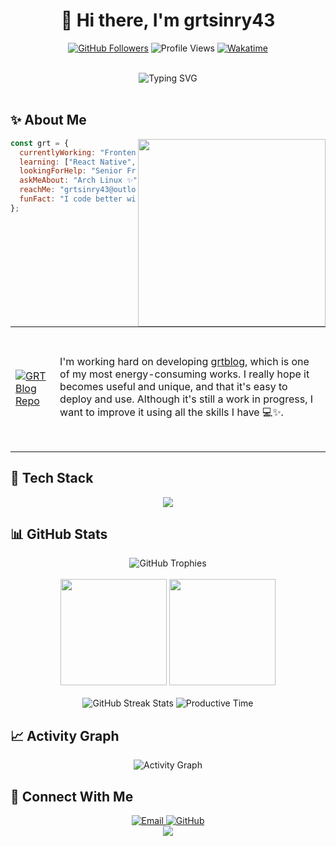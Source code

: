 <div align="center">
  
  # 👋 Hi there, I'm grtsinry43
  
  <p>
    <a href="https://github.com/grtsinry43"><img src="https://img.shields.io/github/followers/grtsinry43?label=Followers&style=social" alt="GitHub Followers" /></a>
    <img src="https://komarev.com/ghpvc/?username=grtsinry43&color=blueviolet&style=flat-square" alt="Profile Views" />
    <a href="https://wakatime.com/@018e213e-b50d-4f78-bc57-c3899fcfa222"><img src="https://wakatime.com/badge/user/018e213e-b50d-4f78-bc57-c3899fcfa222.svg" alt="Wakatime" /></a>
  </p>
  
  <br/>
  
  <img src="https://readme-typing-svg.herokuapp.com?font=Fira+Code&pause=500&color=6A5ACD&center=true&vCenter=true&width=435&lines=Frontend+Developer;React+Native+Enthusiast;Arch+Linux+User;Always+Learning+New+Things" alt="Typing SVG" />
  
  <br/>
</div>

<br/>

## ✨ About Me

<img align="right" width="300" src="https://media.giphy.com/media/qgQUggAC3Pfv687qPC/giphy.gif" />

```javascript
const grt = {
  currentlyWorking: "Frontend Development",
  learning: ["React Native", "Spring Boot"],
  lookingForHelp: "Senior Front-End Development and Architecture Design",
  askMeAbout: "Arch Linux ✨",
  reachMe: "grtsinry43@outlook.com",
  funFact: "I code better with coffee ☕"
};
```

<br/>

<table>
  <tr>
    <td style="height:200px;">
      <a href="https://github.com/grtsinry43/grtblog">
        <img src="https://github-readme-stats.vercel.app/api/pin/?username=grtsinry43&repo=grtblog&theme=tokyonight" alt="GRT Blog Repo" />
      </a>
    </td>
    <td>
      I'm working hard on developing <a href="https://github.com/grtsinry43/grtblog">grtblog</a>, which is one of my most energy-consuming works.  
      I really hope it becomes useful and unique, and that it's easy to deploy and use.  
      Although it's still a work in progress, I want to improve it using all the skills I have 💻✨.
    </td>
  </tr>
</table>



## 🚀 Tech Stack

<div align="center">
  <img src="https://skillicons.dev/icons?i=arch,c,cpp,html,css,js,ts,kotlin,nuxtjs,vue,react,vscode,idea,webstorm,pycharm&theme=light&perline=8" />
</div>

## 📊 GitHub Stats

<div align="center">
  <img src="https://github-profile-trophy.vercel.app/?username=grtsinry43&theme=nord&column=7&margin-w=15&margin-h=15" alt="GitHub Trophies" />
</div>
<br/>
<div align="center">
  <img src="https://github-readme-stats.vercel.app/api?username=grtsinry43&count_private=true&show_icons=true&theme=tokyonight&hide_border=true&custom_title=GRT's%20GitHub%20Stats" height="170px" />
  <img src="https://github-readme-stats.vercel.app/api/top-langs/?username=grtsinry43&layout=compact&theme=tokyonight&hide_border=true&hide=html,css,jupyter,Jupyter%20Notebook" height="170px" />
</div>
<br/>
<div align="center">
  <img src="https://github-readme-streak-stats.herokuapp.com/?user=grtsinry43&theme=tokyonight&hide_border=true" alt="GitHub Streak Stats" />
  <img src="https://github-profile-summary-cards.vercel.app/api/cards/productive-time?username=grtsinry43&theme=tokyonight&utcOffset=8" alt="Productive Time" />
</div>

## 📈 Activity Graph

<div align="center">
  <img src="https://github-readme-activity-graph.vercel.app/graph?username=grtsinry43&theme=tokyo-night&hide_border=true" alt="Activity Graph" />
</div>

## 🔗 Connect With Me

<div align="center">
  <a href="mailto:grtsinry43@outlook.com">
    <img src="https://img.shields.io/badge/Email-0078D4?style=for-the-badge&logo=microsoft-outlook&logoColor=white" alt="Email" />
  </a>
  <a href="https://github.com/grtsinry43">
    <img src="https://img.shields.io/badge/GitHub-100000?style=for-the-badge&logo=github&logoColor=white" alt="GitHub" />
  </a>
  <!-- Add more social links as needed -->
</div>

<div align="center">
  <img src="https://capsule-render.vercel.app/api?type=waving&color=gradient&height=100&section=footer" />
</div>

